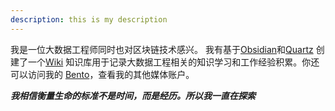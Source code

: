 ```yaml
---
description: this is my description
---
```

我是一位大数据工程师同时也对区块链技术感兴。 我有基于[Obsidian](https://obsidian.md/)和[Quartz](https://quartz.jzhao.xyz/) 创建了一个[Wiki](https://xuf-95.github.io/xufei-wiki/) 知识库用于记录大数据工程相关的知识学习和工作经验积累。你还可以访问我的 [Bento](https://bento.me/xfei)，查看我的其他媒体账户。

***我相信衡量生命的标准不是时间，而是经历。所以我一直在探索***